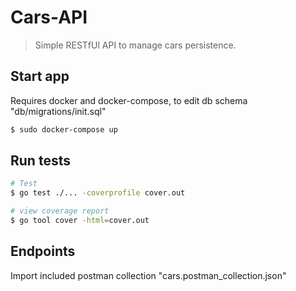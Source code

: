 # Cars-API

> Simple RESTfUl API to manage cars persistence.

## Start app

Requires docker and docker-compose, to edit db schema "db/migrations/init.sql"

``` bash
$ sudo docker-compose up
```

## Run tests

``` bash
# Test
$ go test ./... -coverprofile cover.out

# view coverage report
$ go tool cover -html=cover.out
```

## Endpoints

Import included postman collection "cars.postman_collection.json"
